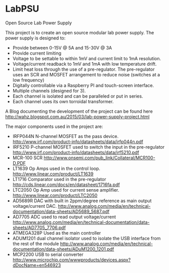 # LabPSU
Open Source Lab Power Supply

This project is to create an open source modular lab power supply. The power supply is designed to:

* Provide between 0-15V @ 5A and 15-30V @ 3A
* Provide current limiting
* Voltage to be settable to within 1mV and current limit to 1mA resolution.
* Voltage/current readback to 1mV and 1mA with low temperature drift.
* Limit heat loss through the use of a pre-regulator. The pre-regulator uses an SCR and MOSFET arrangement to reduce noise (switches at a low frequency)
* Digitally controllable via a Raspberry PI and touch-screen interface.
* Multiple channels (designed for 3).
* Each channel is isolated and can be paralleled or put in series.
* Each channel uses its own torroidal transformer.

A Blog documenting the development of the project can be found here http://wahz.blogspot.com.au/2015/03/lab-power-supply-project.html

The major components used in the project are:

* IRFP044N N-channel MOSFET as the pass device. http://www.irf.com/product-info/datasheets/data/irfp044n.pdf
* IRF5210 P-channel MOSFET used to switch the input in the pre-regulator http://www.irf.com/product-info/datasheets/data/irf5210.pdf
* MCR-100 SCR http://www.onsemi.com/pub_link/Collateral/MCR100-D.PDF
* LT1639 Op Amps used in the control loop. http://www.linear.com/product/LT1639
* LT1716 Comparator used in the pre-regulator http://cds.linear.com/docs/en/datasheet/1716fa.pdf
* LTC2050 Op Amp used for current sense amplifier. http://www.linear.com/product/LTC2050
* AD5689R DAC with built in 2ppm/degree reference as main output voltage/current DAC. http://www.analog.com/media/en/technical-documentation/data-sheets/AD5689_5687.pdf
* AD7705 ADC used to read output voltage/current http://www.analog.com/media/en/technical-documentation/data-sheets/AD7705_7706.pdf
* ATMEGA328P Used as the main controller
* ADUM1201 dual channel isolator used to isolate the USB interface from the rest of the module http://www.analog.com/media/en/technical-documentation/data-sheets/ADuM1200_1201.pdf
* MCP2200 USB to serial converter http://www.microchip.com/wwwproducts/devices.aspx?dDocName=en546923


